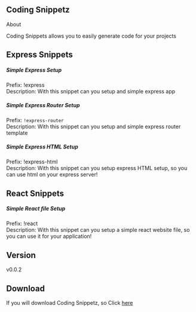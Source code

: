 ## Coding Snippetz

<p>About</p>
<p>Coding Snippets allows you to easily generate code for your projects</p>

## Express Snippets

##### Simple Express Setup

Prefix: !express <br/>
Description: With this snippet can you setup and simple express app <br/>

##### Simple Express Router Setup

Prefix: <code>!express-router</code> <br/>
Description: With this snippet can you setup and simple express router template<br />

##### Simple Express HTML Setup

Prefix: !express-html <br/>
Description: With this snippet can you setup express HTML setup, so you can use html on your express server!

## React Snippets

##### Simple React file Setup

Prefix: !react <br/>
Description: With this snippet can you setup a simple react website file, so you can use it for your application!

## Version

v0.0.2

## Download

If you will download Coding Snippetz, so Click [here](https://marketplace.visualstudio.com/items?itemName=DevLasseV.coding-snippetz)
